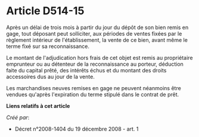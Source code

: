 # Article D514-15

Après un délai de trois mois à partir du jour du dépôt de son bien remis en gage, tout déposant peut solliciter, aux périodes
de ventes fixées par le règlement intérieur de l'établissement, la vente de ce bien, avant même le terme fixé sur sa
reconnaissance.

Le montant de l'adjudication hors frais de cet objet est remis au propriétaire emprunteur ou au détenteur de la
reconnaissance au porteur, déduction faite du capital prêté, des intérêts échus et du montant des droits accessoires dus au
jour de la vente.

Les marchandises neuves remises en gage ne peuvent néanmoins être vendues qu'après l'expiration du terme stipulé dans le
contrat de prêt.

**Liens relatifs à cet article**

_Créé par_:

  - Décret n°2008-1404 du 19 décembre 2008 - art. 1
